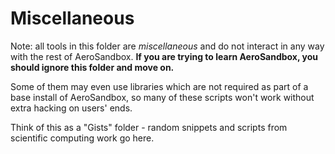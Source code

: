 # Miscellaneous

Note: all tools in this folder are *miscellaneous* and do not interact in any way with the rest of AeroSandbox. **If you are trying to learn AeroSandbox, you should ignore this folder and move on.**

Some of them may even use libraries which are not required as part of a base install of AeroSandbox, so many of these scripts won't work without extra hacking on users' ends.

Think of this as a "Gists" folder - random snippets and scripts from scientific computing work go here.